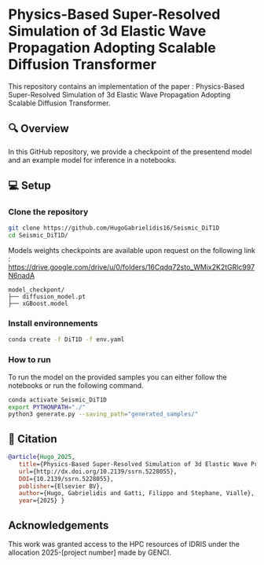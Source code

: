 # Physics-Based Super-Resolved Simulation of 3d Elastic Wave Propagation Adopting Scalable Diffusion Transformer

This repository contains an implementation of the paper : Physics-Based Super-Resolved Simulation of 3d Elastic Wave Propagation Adopting Scalable Diffusion Transformer. 

## 🔍 Overview

In this GitHub repository, we provide a checkpoint of the presentend model and an example model for inference in a notebooks.

## 💻	 Setup

### Clone the repository

```bash
git clone https://github.com/HugoGabrielidis16/Seismic_DiT1D
cd Seismic_DiT1D/
```

Models weights checkpoints are available upon request on the following link : https://drive.google.com/drive/u/0/folders/16Cqdq72sto_WMix2K2tGRlc997N6nadA 

```
model_checkpont/
├── diffusion_model.pt
├── xGBoost.model
```


### Install environnements

```bash
conda create -f DiT1D -f env.yaml
```

### How to run

To run the model on the provided samples you can either follow the notebooks 
or run the following command.

```bash
conda activate Seismic_DiT1D
export PYTHONPATH="./"
python3 generate.py --saving_path="generated_samples/"
```

## 📝 Citation

```bibtex
@article{Hugo_2025,
   title={Physics-Based Super-Resolved Simulation of 3d Elastic Wave Propagation Adopting Scalable Diffusion Transformer},
   url={http://dx.doi.org/10.2139/ssrn.5228055},
   DOI={10.2139/ssrn.5228055},
   publisher={Elsevier BV},
   author={Hugo, Gabrielidis and Gatti, Filippo and Stephane, Vialle},
   year={2025} }
```

## Acknowledgements

This work was granted access to the HPC resources of IDRIS under the allocation 2025-[project number] made by GENCI. 
